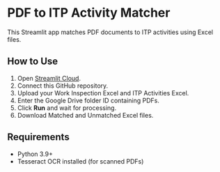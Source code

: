 # PDF to ITP Activity Matcher

This Streamlit app matches PDF documents to ITP activities using Excel files.

## How to Use

1. Open [Streamlit Cloud](https://streamlit.io/cloud).
2. Connect this GitHub repository.
3. Upload your Work Inspection Excel and ITP Activities Excel.
4. Enter the Google Drive folder ID containing PDFs.
5. Click **Run** and wait for processing.
6. Download Matched and Unmatched Excel files.

## Requirements
- Python 3.9+
- Tesseract OCR installed (for scanned PDFs)
